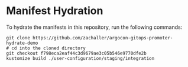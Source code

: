 # Manifest Hydration

To hydrate the manifests in this repository, run the following commands:

```shell
git clone https://github.com/zachaller/argocon-gitops-promoter-hydrate-demo
# cd into the cloned directory
git checkout f798eca2eaf44c3d9679ae3c05b546e9770dfe2b
kustomize build ./user-configuration/staging/integration
```
